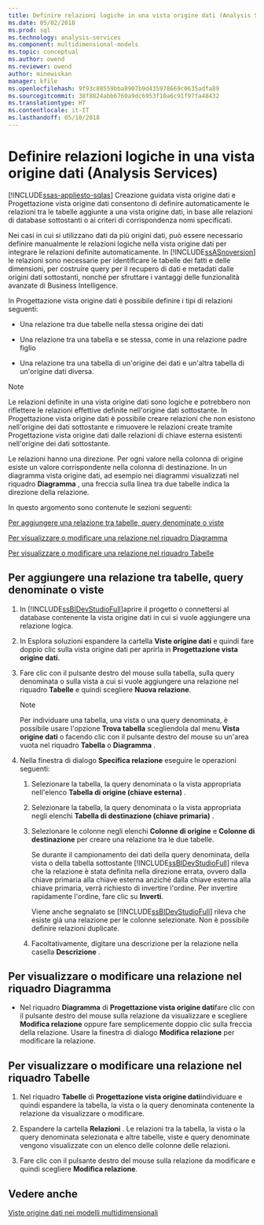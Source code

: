 ```yaml
---
title: Definire relazioni logiche in una vista origine dati (Analysis Services) | Documenti Microsoft
ms.date: 05/02/2018
ms.prod: sql
ms.technology: analysis-services
ms.component: multidimensional-models
ms.topic: conceptual
ms.author: owend
ms.reviewer: owend
author: minewiskan
manager: kfile
ms.openlocfilehash: 9f93c88559bba8907b9d435978669c0635adfa89
ms.sourcegitcommit: 38f8824abb6760a9dc6953f10a6c91f97fa48432
ms.translationtype: HT
ms.contentlocale: it-IT
ms.lasthandoff: 05/10/2018
---
```

# <a name="define-logical-relationships-in-a-data-source-view-analysis-services"></a>Definire relazioni logiche in una vista origine dati (Analysis Services)
[!INCLUDE[ssas-appliesto-sqlas](../../includes/ssas-appliesto-sqlas.md)]
  Creazione guidata vista origine dati e Progettazione vista origine dati consentono di definire automaticamente le relazioni tra le tabelle aggiunte a una vista origine dati, in base alle relazioni di database sottostanti o ai criteri di corrispondenza nomi specificati.  
  
 Nei casi in cui si utilizzano dati da più origini dati, può essere necessario definire manualmente le relazioni logiche nella vista origine dati per integrare le relazioni definite automaticamente. In [!INCLUDE[ssASnoversion](../../includes/ssasnoversion-md.md)] le relazioni sono necessarie per identificare le tabelle dei fatti e delle dimensioni, per costruire query per il recupero di dati e metadati dalle origini dati sottostanti, nonché per sfruttare i vantaggi delle funzionalità avanzate di Business Intelligence.  
  
 In Progettazione vista origine dati è possibile definire i tipi di relazioni seguenti:  
  
-   Una relazione tra due tabelle nella stessa origine dei dati  
  
-   Una relazione tra una tabella e se stessa, come in una relazione padre figlio  
  
-   Una relazione tra una tabella di un'origine dei dati e un'altra tabella di un'origine dati diversa.  
  
> [!NOTE]  
>  Le relazioni definite in una vista origine dati sono logiche e potrebbero non riflettere le relazioni effettive definite nell'origine dati sottostante. In Progettazione vista origine dati è possibile creare relazioni che non esistono nell'origine dei dati sottostante e rimuovere le relazioni create tramite Progettazione vista origine dati dalle relazioni di chiave esterna esistenti nell'origine dei dati sottostante.  
  
 Le relazioni hanno una direzione. Per ogni valore nella colonna di origine esiste un valore corrispondente nella colonna di destinazione. In un diagramma vista origine dati, ad esempio nei diagrammi visualizzati nel riquadro **Diagramma** , una freccia sulla linea tra due tabelle indica la direzione della relazione.  
  
 In questo argomento sono contenute le sezioni seguenti:  
  
 [Per aggiungere una relazione tra tabelle, query denominate o viste](#bkmk_addRel)  
  
 [Per visualizzare o modificare una relazione nel riquadro Diagramma](#bkmk_diagrampane)  
  
 [Per visualizzare o modificare una relazione nel riquadro Tabelle](#bkmk_tablespane)  
  
##  <a name="bkmk_addRel"></a> Per aggiungere una relazione tra tabelle, query denominate o viste  
  
1.  In [!INCLUDE[ssBIDevStudioFull](../../includes/ssbidevstudiofull-md.md)]aprire il progetto o connettersi al database contenente la vista origine dati in cui si vuole aggiungere una relazione logica.  
  
2.  In Esplora soluzioni espandere la cartella **Viste origine dati** e quindi fare doppio clic sulla vista origine dati per aprirla in **Progettazione vista origine dati**.  
  
3.  Fare clic con il pulsante destro del mouse sulla tabella, sulla query denominata o sulla vista a cui si vuole aggiungere una relazione nel riquadro **Tabelle** e quindi scegliere **Nuova relazione**.  
  
    > [!NOTE]  
    >  Per individuare una tabella, una vista o una query denominata, è possibile usare l'opzione **Trova tabella** scegliendola dal menu **Vista origine dati** o facendo clic con il pulsante destro del mouse su un'area vuota nel riquadro **Tabella** o **Diagramma** .  
  
4.  Nella finestra di dialogo **Specifica relazione** eseguire le operazioni seguenti:  
  
    1.  Selezionare la tabella, la query denominata o la vista appropriata nell'elenco **Tabella di origine (chiave esterna)** .  
  
    2.  Selezionare la tabella, la query denominata o la vista appropriata negli elenchi **Tabella di destinazione (chiave primaria)** .  
  
    3.  Selezionare le colonne negli elenchi **Colonne di origine** e **Colonne di destinazione** per creare una relazione tra le due tabelle.  
  
         Se durante il campionamento dei dati della query denominata, della vista o della tabella sottostante [!INCLUDE[ssBIDevStudioFull](../../includes/ssbidevstudiofull-md.md)] rileva che la relazione è stata definita nella direzione errata, ovvero dalla chiave primaria alla chiave esterna anziché dalla chiave esterna alla chiave primaria, verrà richiesto di invertire l'ordine. Per invertire rapidamente l'ordine, fare clic su **Inverti**.  
  
         Viene anche segnalato se [!INCLUDE[ssBIDevStudioFull](../../includes/ssbidevstudiofull-md.md)] rileva che esiste già una relazione per le colonne selezionate. Non è possibile definire relazioni duplicate.  
  
    4.  Facoltativamente, digitare una descrizione per la relazione nella casella **Descrizione** .  
  
##  <a name="bkmk_diagrampane"></a> Per visualizzare o modificare una relazione nel riquadro Diagramma  
  
-   Nel riquadro **Diagramma** di **Progettazione vista origine dati**fare clic con il pulsante destro del mouse sulla relazione da visualizzare e scegliere **Modifica relazione** oppure fare semplicemente doppio clic sulla freccia della relazione.  Usare la finestra di dialogo **Modifica relazione** per modificare la relazione.  
  
##  <a name="bkmk_tablespane"></a> Per visualizzare o modificare una relazione nel riquadro Tabelle  
  
1.  Nel riquadro **Tabelle** di **Progettazione vista origine dati**individuare e quindi espandere la tabella, la vista o la query denominata contenente la relazione da visualizzare o modificare.  
  
2.  Espandere la cartella **Relazioni** .  Le relazioni tra la tabella, la vista o la query denominata selezionata e altre tabelle, viste e query denominate vengono visualizzate con un elenco delle colonne delle relazioni.  
  
3.  Fare clic con il pulsante destro del mouse sulla relazione da modificare e quindi scegliere **Modifica relazione**.  
  
## <a name="see-also"></a>Vedere anche  
 [Viste origine dati nei modelli multidimensionali](../../analysis-services/multidimensional-models/data-source-views-in-multidimensional-models.md)  
  
  
